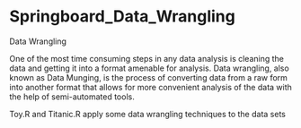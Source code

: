 # Springboard_Data_Wrangling
Data Wrangling 

One of the most time consuming steps in any data analysis is cleaning the data and getting it into a format amenable for analysis. Data wrangling, also known as Data Munging, is the process of converting data from a raw form into another format that allows for more convenient analysis of the data with the help of semi-automated tools.

Toy.R and Titanic.R apply some data wrangling techniques to the data sets
